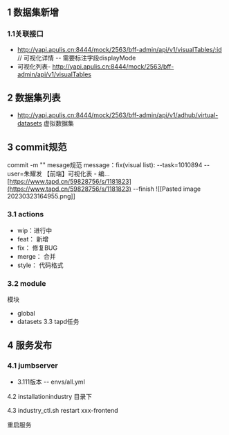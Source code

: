 ## 1 数据集新增

### 1.1关联接口

-   http://yapi.apulis.cn:8444/mock/2563/bff-admin/api/v1/visualTables/:id // 可视化详情 -- 需要标注字段displayMode
- 可视化列表- http://yapi.apulis.cn:8444/mock/2563/bff-admin/api/v1/visualTables 

## 2 数据集列表

-   http://yapi.apulis.cn:8444/mock/2563/bff-admin/api/v1/adhub/virtual-datasets  虚拟数据集

## 3 commit规范

commit -m "" mesage规范
message：fix(visual list): --task=1010894 --user=朱耀发 【前端】可视化表 - 编... [https://www.tapd.cn/59828756/s/1181823](https://www.tapd.cn/59828756/s/1181823) --finish
![[Pasted image 20230323164955.png]]
### 3.1 actions

- wip：进行中
- feat： 新增
- fix： 修复BUG
- merge： 合并
- style： 代码格式

### 3.2  module
模块
- global
- datasets
3.3 tapd任务


## 4 服务发布

### 4.1 jumbserver

- 3.111版本 -- envs/all.yml

4.2 installationindustry 目录下

4.3 industry_ctl.sh  restart xxx-frontend

重启服务